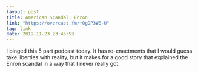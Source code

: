 ```yaml
---
layout: post
title: American Scandal: Enron
link: "https://overcast.fm/+OgDP3W8-U"
tag: link
date: 2019-11-23 23:45:53
---
```

I binged this 5 part podcast today. It has re-enactments that I would guess take liberties with reality, but it makes for a good story that explained the Enron scandal in a way that I never really got. 